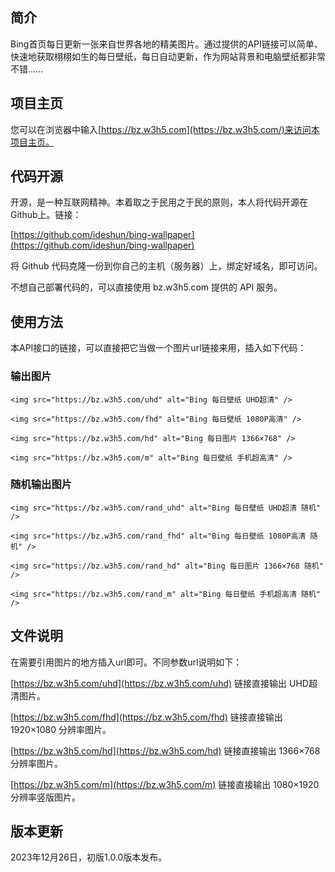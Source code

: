 ## 简介

Bing首页每日更新一张来自世界各地的精美图片。通过提供的API链接可以简单、快速地获取栩栩如生的每日壁纸，每日自动更新，作为网站背景和电脑壁纸都非常不错……

## 项目主页

您可以在浏览器中输入[https://bz.w3h5.com](https://bz.w3h5.com/)来访问本项目主页。

## 代码开源

开源，是一种互联网精神。本着取之于民用之于民的原则，本人将代码开源在Github上。链接：

[https://github.com/ideshun/bing-wallpaper](https://github.com/ideshun/bing-wallpaper)

将 Github 代码克隆一份到你自己的主机（服务器）上，绑定好域名，即可访问。

不想自己部署代码的，可以直接使用 bz.w3h5.com 提供的 API 服务。

## 使用方法

本API接口的链接，可以直接把它当做一个图片url链接来用，插入如下代码：

### 输出图片

```
<img src="https://bz.w3h5.com/uhd" alt="Bing 每日壁纸 UHD超清" />

<img src="https://bz.w3h5.com/fhd" alt="Bing 每日壁纸 1080P高清" />

<img src="https://bz.w3h5.com/hd" alt="Bing 每日图片 1366×768" />

<img src="https://bz.w3h5.com/m" alt="Bing 每日壁纸 手机超高清" />
```

### 随机输出图片

```
<img src="https://bz.w3h5.com/rand_uhd" alt="Bing 每日壁纸 UHD超清 随机" />

<img src="https://bz.w3h5.com/rand_fhd" alt="Bing 每日壁纸 1080P高清 随机" />

<img src="https://bz.w3h5.com/rand_hd" alt="Bing 每日图片 1366×768 随机" />

<img src="https://bz.w3h5.com/rand_m" alt="Bing 每日壁纸 手机超高清 随机" />
```


## 文件说明

在需要引用图片的地方插入url即可。不同参数url说明如下：

[https://bz.w3h5.com/uhd](https://bz.w3h5.com/uhd) 链接直接输出 UHD超清图片。

[https://bz.w3h5.com/fhd](https://bz.w3h5.com/fhd) 链接直接输出 1920×1080 分辨率图片。

[https://bz.w3h5.com/hd](https://bz.w3h5.com/hd) 链接直接输出 1366×768 分辨率图片。

[https://bz.w3h5.com/m](https://bz.w3h5.com/m) 链接直接输出 1080×1920 分辨率竖版图片。

## 版本更新

2023年12月26日，初版1.0.0版本发布。

